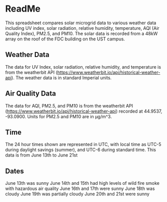 # ReadMe
This spreadsheet compares solar microgrid data to various weather data including UV index, solar radiation, relative humidity, temperature, AQI (Air Quality Index), PM2.5, and PM10.
The solar data is recorded from a 48kW array on the roof of the FDC building on the UST campus.

## Weather Data
The data for UV Index, solar radiation, relative humidity, and temperature is from the weatherbit API (https://www.weatherbit.io/api/historical-weather-api).
The weather data is in standard Imperial units.

## Air Quality Data
The data for AQI, PM2.5, and PM10 is from the weatherbit API (https://www.weatherbit.io/api/historical-weather-api) recorded at 44.9537, -93.0900.
Units for PM2.5 and PM10 are in μg/m^3. 

## Time
The 24 hour times shown are represented in UTC, with local time as UTC-5 during daylight savings (summer), and UTC-6 during standard time.
This data is from June 13th to June 21st

## Dates
June 13th was sunny
June 14th and 15th had high levels of wild fire smoke with hazardous air quality
June 16th and 17th were sunny
June 18th was cloudy
June 19th was partially cloudy
June 20th and 21st were sunny
